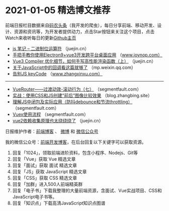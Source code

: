 # 2021-01-05 精选博文推荐

前端日报栏目数据来自[码农头条](https://toutiao.qdkfweb.cn/)（我开发的爬虫），每日分享前端、移动开发、设计、资源和资讯等，为开发者提供动力，点击Star按钮来关注这个项目，点击Watch来收听每日的更新[Github主页](https://github.com/kujian/frontendDaily)
* [js 笔记 &#8211; 二进制位运算符](https://juejin.cn/post/6913821533462855687) （juejin.cn）
* [手把手教你使用Electron9+vue3开发跨平台桌面应用](https://www.joynop.com/p/409.html) （www.joynop.com）
* [Vue3 Compiler 优化细节，如何手写高性能渲染函数（上）](https://juejin.cn/post/6913855965792043021) （juejin.cn）
* [关于JavaScript中的回调看这篇就够了](https://mp.weixin.qq.com/s?__biz=MzI3NzIzMDY0NA==&mid=2247497342&idx=1&sn=98eedcc241a6f59fa9f15dfdd807b1a0) （mp.weixin.qq.com）
* [告别JS keyCode](https://www.zhangxinxu.com/wordpress/2021/01/js-keycode-deprecated/) （www.zhangxinxu.com）

***
* [VueRouter——过渡动效-滚动行为（七）](https://segmentfault.com/a/1190000038810726) （segmentfault.com）
* [实战：使用CSS和JS创建“前后”图像比较效果](https://blog.zhangbing.site/2021/01/04/how-to-create-a-before-after-image-slider-with-css-and-js/) （blog.zhangbing.site）
* [理解JS中闭包及实际应用（防抖debounce和节流throttling）](https://segmentfault.com/a/1190000038806262) （segmentfault.com）
* [Vuex使用流程](https://segmentfault.com/a/1190000038805329) （segmentfault.com）
* [vue2依赖收集原理也太绕绕绕了](https://juejin.cn/post/6913809806943846407) （juejin.cn）

日报维护作者：[前端博客](https://qdkfweb.cn/) 、 [微博](http://weibo.com/kujian) 和 [微信公众号](https://open.weixin.qq.com/qr/code?username=caibaojian_com)

我的微信公众号：[前端开发博客](https://open.weixin.qq.com/qr/code?username=caibaojian_com)，在后台回复以下关键字可以获取资源。

1. 回复「1024」，领取前端进阶资料，包含小程序、Nodejs、Git等
2. 回复「Vue」获取 Vue 精选文章
3. 回复「面试」获取 面试 精选文章
4. 回复「JS」获取 JavaScript 精选文章
5. 回复「CSS」获取 CSS 精选文章
6. 回复「加群」进入500人前端精英群
7. 回复「电子书」下载我整理的大量前端资源，含面试、Vue实战项目、CSS和JavaScript电子书等。
8. 回复「知识点」下载高清JavaScript知识点图谱